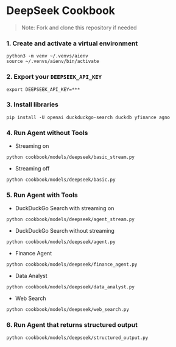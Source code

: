 # DeepSeek Cookbook

> Note: Fork and clone this repository if needed

### 1. Create and activate a virtual environment

```shell
python3 -m venv ~/.venvs/aienv
source ~/.venvs/aienv/bin/activate
```

### 2. Export your `DEEPSEEK_API_KEY`

```shell
export DEEPSEEK_API_KEY=***
```

### 3. Install libraries

```shell
pip install -U openai duckduckgo-search duckdb yfinance agno
```

### 4. Run Agent without Tools

- Streaming on

```shell
python cookbook/models/deepseek/basic_stream.py
```

- Streaming off

```shell
python cookbook/models/deepseek/basic.py
```

### 5. Run Agent with Tools

- DuckDuckGo Search with streaming on

```shell
python cookbook/models/deepseek/agent_stream.py
```

- DuckDuckGo Search without streaming

```shell
python cookbook/models/deepseek/agent.py
```

- Finance Agent

```shell
python cookbook/models/deepseek/finance_agent.py
```

- Data Analyst

```shell
python cookbook/models/deepseek/data_analyst.py
```

- Web Search

```shell
python cookbook/models/deepseek/web_search.py
```

### 6. Run Agent that returns structured output

```shell
python cookbook/models/deepseek/structured_output.py
```

